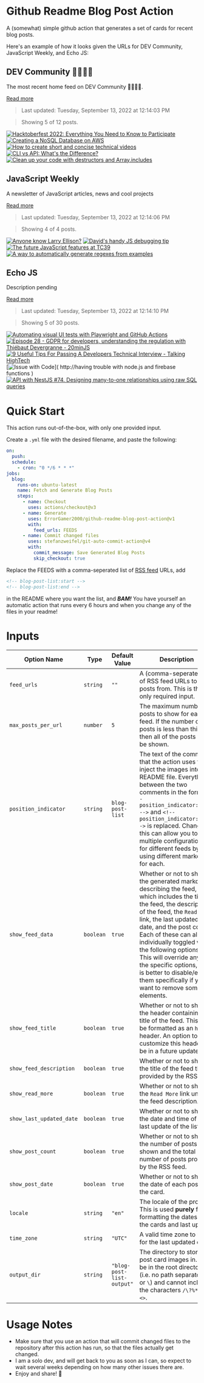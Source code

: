 # Github Readme Blog Post Action

A (somewhat) simple github action that generates a set of cards for recent blog posts.

Here's an example of how it looks given the URLs for DEV Community, JavaScript Weekly, and Echo JS:

<!-- post-list:start -->
## DEV Community 👩‍💻👨‍💻

The most recent home feed on DEV Community 👩‍💻👨‍💻.

[Read more](https://dev.to)
> Last updated: Tuesday, September 13, 2022 at 12:14:03 PM

> Showing 5 of 12 posts.

[![Hacktoberfest 2022: Everything You Need to Know to Participate](https://raw.githubusercontent.com/ErrorGamer2000/github-readme-blog-post-action/main/generated_files/DEV_Community_👩‍💻👨‍💻/Hacktoberfest_2022__Everything_You_Need_to_Know_to_Participate.svg)](https://dev.to/shahednasser/hacktoberfest-2022-everything-you-need-to-know-to-participate-2paj)
[![Creating a NoSQL Database on AWS](https://raw.githubusercontent.com/ErrorGamer2000/github-readme-blog-post-action/main/generated_files/DEV_Community_👩‍💻👨‍💻/Creating_a_NoSQL_Database_on_AWS.svg)](https://dev.to/securityminded/creating-a-nosql-database-on-aws-5247)
[![How to create short and concise technical videos](https://raw.githubusercontent.com/ErrorGamer2000/github-readme-blog-post-action/main/generated_files/DEV_Community_👩‍💻👨‍💻/How_to_create_short_and_concise_technical_videos.svg)](https://dev.to/codepo8/how-to-create-short-and-concise-technical-videos-plc)
[![CLI vs API: What's the Difference?](https://raw.githubusercontent.com/ErrorGamer2000/github-readme-blog-post-action/main/generated_files/DEV_Community_👩‍💻👨‍💻/CLI_vs_API__What's_the_Difference_.svg)](https://dev.to/deanjones/cli-vs-api-whats-the-difference-39a)
[![Clean up your code with destructors and Array.includes](https://raw.githubusercontent.com/ErrorGamer2000/github-readme-blog-post-action/main/generated_files/DEV_Community_👩‍💻👨‍💻/Clean_up_your_code_with_destructors_and_Array.includes.svg)](https://dev.to/hi_iam_chris/clean-up-your-code-with-destructors-and-arrayincludes-i9k)


## JavaScript Weekly

A newsletter of JavaScript articles, news and cool projects

[Read more](https://javascriptweekly.com/)
> Last updated: Tuesday, September 13, 2022 at 12:14:06 PM

> Showing 4 of 4 posts.

[![Anyone know Larry Ellison?](https://raw.githubusercontent.com/ErrorGamer2000/github-readme-blog-post-action/main/generated_files/JavaScript_Weekly/Anyone_know_Larry_Ellison_.svg)](https://javascriptweekly.com/issues/605)
[![David's handy JS debugging tip](https://raw.githubusercontent.com/ErrorGamer2000/github-readme-blog-post-action/main/generated_files/JavaScript_Weekly/David's_handy_JS_debugging_tip.svg)](https://javascriptweekly.com/issues/604)
[![The future JavaScript features at TC39](https://raw.githubusercontent.com/ErrorGamer2000/github-readme-blog-post-action/main/generated_files/JavaScript_Weekly/The_future_JavaScript_features_at_TC39.svg)](https://javascriptweekly.com/issues/603)
[![A way to automatically generate regexes from examples](https://raw.githubusercontent.com/ErrorGamer2000/github-readme-blog-post-action/main/generated_files/JavaScript_Weekly/A_way_to_automatically_generate_regexes_from_examples.svg)](https://javascriptweekly.com/issues/602)


## Echo JS

Description pending

[Read more](
http://www.echojs.com
)
> Last updated: Tuesday, September 13, 2022 at 12:14:10 PM

> Showing 5 of 30 posts.

[![Automating visual UI tests with Playwright and GitHub Actions](https://raw.githubusercontent.com/ErrorGamer2000/github-readme-blog-post-action/main/generated_files/_Echo_JS_/Automating_visual_UI_tests_with_Playwright_and_GitHub_Actions.svg)](https://mmazzarolo.com/blog/2022-09-09-visual-regression-testing-with-playwright-and-github-actions/)
[![Episode 28 - GDPR for developers, understanding the regulation with Thiébaut Devergranne - 20minJS](https://raw.githubusercontent.com/ErrorGamer2000/github-readme-blog-post-action/main/generated_files/_Echo_JS_/Episode_28_-_GDPR_for_developers__understanding_the_regulation_with_Thiébaut_Devergranne_-_20minJS.svg)](https://podcast.20minjs.com/1952066/11302925-episode-28-gdpr-for-developers-understanding-the-regulation-with-thiebaut-devergranne)
[![9 Useful Tips For Passing A Developers Technical Interview - Talking HighTech](https://raw.githubusercontent.com/ErrorGamer2000/github-readme-blog-post-action/main/generated_files/_Echo_JS_/9_Useful_Tips_For_Passing_A_Developers_Technical_Interview_-_Talking_HighTech.svg)](https://www.talkinghightech.com/en/passing-developers-technical-interview/)
[![
Issue with Code
](https://raw.githubusercontent.com/ErrorGamer2000/github-readme-blog-post-action/main/generated_files/_Echo_JS_/_Issue_with_Code_.svg)](
http://having trouble with node.js and firebase functions
)
[![API with NestJS #74. Designing many-to-one relationships using raw SQL queries](https://raw.githubusercontent.com/ErrorGamer2000/github-readme-blog-post-action/main/generated_files/_Echo_JS_/API_with_NestJS__74._Designing_many-to-one_relationships_using_raw_SQL_queries.svg)](https://wanago.io/2022/09/12/api-nestjs-many-to-one-sql/)


<!-- post-list:end -->

# Quick Start

This action runs out-of-the-box, with only one provided input.

Create a `.yml` file with the desired filename, and paste the following:

```yml
on:
  push:
  schedule:
    - cron: "0 */6 * * *"
jobs:
  blog:
    runs-on: ubuntu-latest
    name: Fetch and Generate Blog Posts
    steps:
      - name: Checkout
        uses: actions/checkout@v3
      - name: Generate
        uses: ErrorGamer2000/github-readme-blog-post-action@v1
        with:
          feed_urls: FEEDS
      - name: Commit changed files
        uses: stefanzweifel/git-auto-commit-action@v4
        with:
          commit_message: Save Generated Blog Posts
          skip_checkout: true
```

Replace the FEEDS with a comma-seperated list of [RSS feed](https://rss.com/blog/how-do-rss-feeds-work/) URLs, add

```md
<!-- blog-post-list:start -->
<!-- blog-post-list:end -->
```

in the README where you want the list, and **_BAM!_** You have yourself an automatic action that runs every 6 hours and when you change any of the files in your readme!

# Inputs

<table>
  <thead>
    <tr>
      <th>Option Name</th>
      <th>Type</th>
      <th>Default Value</th>
      <th>Description</th>
    </tr>
  </thead>
  <tbody>
    <tr>
      <td><code>feed_urls</code></td>
      <td><code>string</code></td>
      <td><code>""</code></td>
      <td>A (comma-seperated) list of RSS feed URLs to load posts from. This is the only required input.</td>
    </tr>
    <tr>
      <td><code>max_posts_per_url</code></td>
      <td><code>number</code></td>
      <td><code>5</code></td>
      <td>The maximum number of posts to show for each feed. If the number of posts is less than this, then all of the posts will be shown.</td>
    </tr>
    <tr>
      <td><code>position_indicator</code></td>
      <td><code>string</code></td>
      <td><code>blog-post-list</code></td>
      <td>The text of the comments that the action uses to inject the images into the README file. Everything between the two comments in the form <code>&lt;!-- position_indicator:start --&gt;</code> and <code>&lt;!-- position_indicator:end --&gt;</code> is replaced. Changing this can allow you to use multiple configurations for different feeds by using different markers for each.</td>
    </tr>
    <tr>
      <td><code>show_feed_data</code></td>
      <td><code>boolean</code></td>
      <td><code>true</code></td>
      <td>Whether or not to show the generated markdown describing the feed, which includes the title of the feed, the description of the feed, the <code>Read More</code> link, the last updated date, and the post count. Each of these can also be individually toggled with the following options. This will override any of the specific options, so it is better to disable/enable them specifically if you want to remove some elements.</td>
    </tr>
    <tr>
      <td><code>show_feed_title</code></td>
      <td><code>boolean</code></td>
      <td><code>true</code></td>
      <td>Whether or not to show the header containing the title of the feed. This will be formatted as an <code>h2</code> header. An option to customize this header will be in a future update.</td>
    </tr>
    <tr>
      <td><code>show_feed_description</code></td>
      <td><code>boolean</code></td>
      <td><code>true</code></td>
      <td>Whether or not to show the title of the feed that is provided by the RSS feed.</td>
    </tr>
    <tr>
      <td><code>show_read_more</code></td>
      <td><code>boolean</code></td>
      <td><code>true</code></td>
      <td>Whether or not to show the <code>Read More</code> link under the feed description.</td>
    </tr>
    <tr>
      <td><code>show_last_updated_date</code></td>
      <td><code>boolean</code></td>
      <td><code>true</code></td>
      <td>Whether or not to show the date and time of the last update of the list.</td>
    </tr>
    <tr>
      <td><code>show_post_count</code></td>
      <td><code>boolean</code></td>
      <td><code>true</code></td>
      <td>Whether or not to show the number of posts shown and the total number of posts provided by the RSS feed.</td>
    </tr>
    <tr>
      <td><code>show_post_date</code></td>
      <td><code>boolean</code></td>
      <td><code>true</code></td>
      <td>Whether or not to show the date of each post on the card.</td>
    </tr>
    <tr>
      <td><code>locale</code></td>
      <td><code>string</code></td>
      <td><code>"en"</code></td>
      <td>The locale of the project. This is used <strong>purely</strong> for formatting the dates of the cards and last update.</td>
    </tr>
    <tr>
      <td><code>time_zone</code></td>
      <td><code>string</code></td>
      <td><code>"UTC"</code></td>
      <td>A valid time zone to use for the last updated date.</td>
    </tr>
    <tr>
      <td><code>output_dir</code></td>
      <td><code>string</code></td>
      <td><code>"blog-post-list-output"</code></td>
      <td>The directory to store the post card images in. Must be in the root directory (i.e. no path separators <code>/</code> or <code>\</code>) and cannot include the characters <code>/\?%*:|"&lt;&gt;</code>.</td>
    </tr>
<!--
    <tr>
      <td><code></code></td>
      <td><cde></cde></td>
      <td><code></code></td>
      <td></td>
    </tr>
-->
  </tbody>
</table>

# Usage Notes

- Make sure that you use an action that will commit changed files to the repository after this action has run, so that the files actually get changed.
- I am a solo dev, and will get back to you as soon as I can, so expect to wait several weeks depending on how many other issues there are.
- Enjoy and share! 🤗
